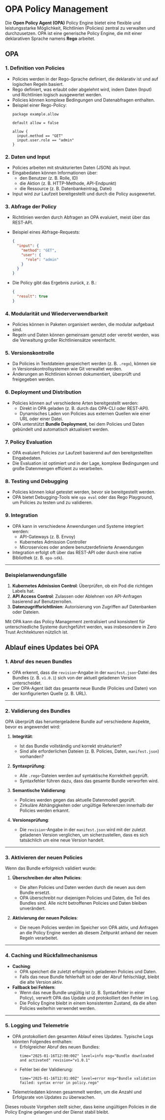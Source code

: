 # OPA Policy Management

Die **Open Policy Agent (OPA)** Policy Engine bietet eine flexible und leistungsstarke Möglichkeit, Richtlinien (Policies) zentral zu verwalten und durchzusetzen. OPA ist eine generische Policy Engine, die mit einer deklarativen Sprache namens **Rego** arbeitet.

## OPA

### 1. **Definition von Policies**
- Policies werden in der Rego-Sprache definiert, die deklarativ ist und auf logischen Regeln basiert.
- Rego definiert, was erlaubt oder abgelehnt wird, indem Daten (Input) und Richtlinien logisch ausgewertet werden.
- Policies können komplexe Bedingungen und Datenabfragen enthalten.
- Beispiel einer Rego-Policy:
  ```rego
  package example.allow

  default allow = false

  allow {
    input.method == "GET"
    input.user.role == "admin"
  }
  ```

### 2. **Daten und Input**
- Policies arbeiten mit strukturierten Daten (JSON) als Input.
- Eingabedaten können Informationen über:
  - den Benutzer (z. B. Rolle, ID)
  - die Aktion (z. B. HTTP-Methode, API-Endpunkt)
  - die Ressource (z. B. Datenbankeintrag, Datei)
- Input wird zur Laufzeit bereitgestellt und durch die Policy ausgewertet.

### 3. **Abfrage der Policy**
- Richtlinien werden durch Abfragen an OPA evaluiert, meist über das REST-API.
- Beispiel eines Abfrage-Requests:
  ```json
  {
    "input": {
      "method": "GET",
      "user": {
        "role": "admin"
      }
    }
  }
  ```

- Die Policy gibt das Ergebnis zurück, z. B.:
  ```json
  {
    "result": true
  }
  ```

### 4. **Modularität und Wiederverwendbarkeit**
- Policies können in Paketen organisiert werden, die modular aufgebaut sind.
- Regeln und Daten können gemeinsam genutzt oder vererbt werden, was die Verwaltung großer Richtliniensätze vereinfacht.

### 5. **Versionskontrolle**
- Da Policies in Textdateien gespeichert werden (z. B. `.rego`), können sie in Versionskontrollsystemen wie Git verwaltet werden.
- Änderungen an Richtlinien können dokumentiert, überprüft und freigegeben werden.

### 6. **Deployment und Distribution**
- Policies können auf verschiedene Arten bereitgestellt werden:
  - Direkt in OPA geladen (z. B. durch das OPA-CLI oder REST-API).
  - Dynamisches Laden von Policies aus externen Quellen wie einer URL oder einer Datei.
- OPA unterstützt **Bundle Deployment**, bei dem Policies und Daten gebündelt und automatisch aktualisiert werden.

### 7. **Policy Evaluation**
- OPA evaluiert Policies zur Laufzeit basierend auf den bereitgestellten Eingabedaten.
- Die Evaluation ist optimiert und in der Lage, komplexe Bedingungen und große Datenmengen effizient zu verarbeiten.

### 8. **Testing und Debugging**
- Policies können lokal getestet werden, bevor sie bereitgestellt werden.
- OPA bietet Debugging-Tools wie `opa eval` oder das Rego Playground, um Policies zu testen und zu validieren.

### 9. **Integration**
- OPA kann in verschiedene Anwendungen und Systeme integriert werden:
  - API-Gateways (z. B. Envoy)
  - Kubernetes Admission Controller
  - Microservices oder andere benutzerdefinierte Anwendungen
- Integration erfolgt oft über das REST-API oder durch eine native Bibliothek (z. B. `opa-sdk`).

---

### Beispielanwendungsfälle
1. **Kubernetes Admission Control**: Überprüfen, ob ein Pod die richtigen Labels hat.
2. **API Access Control**: Zulassen oder Ablehnen von API-Anfragen basierend auf Benutzerrollen.
3. **Datenzugriffsrichtlinien**: Autorisierung von Zugriffen auf Datenbanken oder Dateien.

Mit OPA kann das Policy Management zentralisiert und konsistent für unterschiedliche Systeme durchgeführt werden, was insbesondere in Zero Trust Architekturen nützlich ist.

## **Ablauf eines Updates bei OPA**

### **1. Abruf des neuen Bundles**
- OPA erkennt, dass die `revision`-Angabe in der `manifest.json`-Datei des Bundles (z. B. `v1.0.1`) sich von der aktuell geladenen Version unterscheidet.
- Der OPA-Agent lädt das gesamte neue Bundle (Policies und Daten) von der konfigurierten Quelle (z. B. URL).

---

### **2. Validierung des Bundles**
OPA überprüft das heruntergeladene Bundle auf verschiedene Aspekte, bevor es angewendet wird:

1. **Integrität**:
   - Ist das Bundle vollständig und korrekt strukturiert?
   - Sind alle erforderlichen Dateien (z. B. Policies, Daten, `manifest.json`) vorhanden?

2. **Syntaxprüfung**:
   - Alle `.rego`-Dateien werden auf syntaktische Korrektheit geprüft.
   - Syntaxfehler führen dazu, dass das gesamte Bundle verworfen wird.

3. **Semantische Validierung**:
   - Policies werden gegen das aktuelle Datenmodell geprüft.
   - Zirkuläre Abhängigkeiten oder ungültige Referenzen innerhalb der Policies werden erkannt.

4. **Versionsprüfung**:
   - Die `revision`-Angabe in der `manifest.json` wird mit der zuletzt geladenen Version verglichen, um sicherzustellen, dass es sich tatsächlich um eine neue Version handelt.

---

### **3. Aktivieren der neuen Policies**
Wenn das Bundle erfolgreich validiert wurde:
1. **Überschreiben der alten Policies**:
   - Die alten Policies und Daten werden durch die neuen aus dem Bundle ersetzt.
   - OPA überschreibt nur diejenigen Policies und Daten, die Teil des Bundles sind. Alle nicht betroffenen Policies und Daten bleiben unverändert.

2. **Aktivierung der neuen Policies**:
   - Die neuen Policies werden im Speicher von OPA aktiv, und Anfragen an die Policy Engine werden ab diesem Zeitpunkt anhand der neuen Regeln verarbeitet.

---

### **4. Caching und Rückfallmechanismus**
- **Caching**:
  - OPA speichert die zuletzt erfolgreich geladenen Policies und Daten.
  - Falls das neue Bundle fehlerhaft ist oder der Abruf fehlschlägt, bleibt die alte Version aktiv.
- **Fallback bei Fehlern**:
  - Wenn das neue Bundle ungültig ist (z. B. Syntaxfehler in einer Policy), verwirft OPA das Update und protokolliert den Fehler im Log.
  - Die Policy Engine bleibt in einem konsistenten Zustand, da die alten Policies weiterhin verwendet werden.

---

### **5. Logging und Telemetrie**
- OPA protokolliert den gesamten Ablauf eines Updates. Typische Logs könnten Folgendes enthalten:
  - Erfolgreicher Abruf des neuen Bundles:
    ```
    time="2025-01-16T12:00:00Z" level=info msg="Bundle downloaded and activated" revision="v1.0.1"
    ```
  - Fehler bei der Validierung:
    ```
    time="2025-01-16T12:01:00Z" level=error msg="Bundle validation failed: syntax error in policy.rego"
    ```
- Telemetriedaten können gesammelt werden, um die Anzahl und Erfolgsrate von Updates zu überwachen.

Dieses robuste Vorgehen stellt sicher, dass keine ungültigen Policies in die Policy Engine gelangen und der Dienst stabil bleibt.